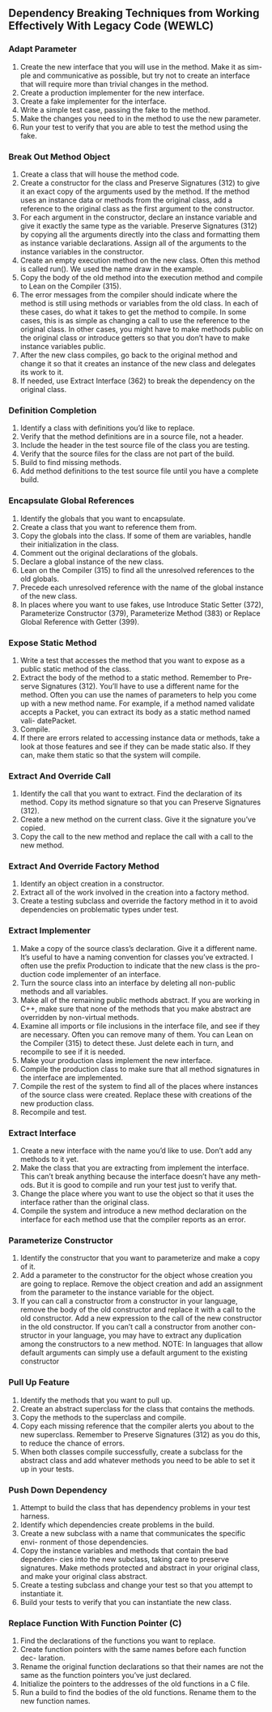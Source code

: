 ## Dependency Breaking Techniques from Working Effectively With Legacy Code (WEWLC)

### Adapt Parameter
1. Create the new interface that you will use in the method. Make it as sim- ple and communicative as possible, but try not to create an interface that will require more than trivial changes in the method.
2. Create a production implementer for the new interface.
3. Create a fake implementer for the interface.
4. Write a simple test case, passing the fake to the method.
5. Make the changes you need to in the method to use the new parameter.
6. Run your test to verify that you are able to test the method using the fake.

### Break Out Method Object
1. Create a class that will house the method code.
2. Create a constructor for the class and Preserve Signatures (312) to give it an exact copy of the arguments used by the method. If the method uses an instance data or methods from the original class, add a reference to the original class as the first argument to the constructor.
3. For each argument in the constructor, declare an instance variable and give it exactly the same type as the variable. Preserve Signatures (312) by copying all the arguments directly into the class and formatting them as instance variable declarations. Assign all of the arguments to the instance variables in the constructor.
4. Create an empty execution method on the new class. Often this method is called run(). We used the name draw in the example.
5. Copy the body of the old method into the execution method and compile to Lean on the Compiler (315).
6. The error messages from the compiler should indicate where the method is still using methods or variables from the old class. In each of these
cases, do what it takes to get the method to compile. In some cases, this is as simple as changing a call to use the reference to the original class. In other cases, you might have to make methods public on the original class or introduce getters so that you don’t have to make instance variables public.
7. After the new class compiles, go back to the original method and change it so that it creates an instance of the new class and delegates its work to it.
8. If needed, use Extract Interface (362) to break the dependency on the original class.

### Definition Completion
1. Identify a class with definitions you’d like to replace.
2. Verify that the method definitions are in a source file, not a header.
3. Include the header in the test source file of the class you are testing.
4. Verify that the source files for the class are not part of the build.
5. Build to find missing methods.
6. Add method definitions to the test source file until you have a complete build.

### Encapsulate Global References
1. Identify the globals that you want to encapsulate.
2. Create a class that you want to reference them from.
3. Copy the globals into the class. If some of them are variables, handle their initialization in the class.
4. Comment out the original declarations of the globals.
5. Declare a global instance of the new class.
6. Lean on the Compiler (315) to find all the unresolved references to the old globals.
7. Precede each unresolved reference with the name of the global instance of the new class.
8. In places where you want to use fakes, use Introduce Static Setter (372), Parameterize Constructor (379), Parameterize Method (383) or Replace Global Reference with Getter (399).

### Expose Static Method
1. Write a test that accesses the method that you want to expose as a public
static method of the class.
2. Extract the body of the method to a static method. Remember to Pre- serve Signatures (312). You’ll have to use a different name for the method. Often you can use the names of parameters to help you come up with a new method name. For example, if a method named validate accepts a Packet, you can extract its body as a static method named vali- datePacket.
3. Compile.
4. If there are errors related to accessing instance data or methods, take a look at those features and see if they can be made static also. If they can, make them static so that the system will compile.

### Extract And Override Call
1. Identify the call that you want to extract. Find the declaration of its method.
Copy its method signature so that you can Preserve Signatures (312).
2. Create a new method on the current class. Give it the signature you’ve
copied.
3. Copy the call to the new method and replace the call with a call to the new method.

### Extract And Override Factory Method
1. Identify an object creation in a constructor.
2. Extract all of the work involved in the creation into a factory method.
3. Create a testing subclass and override the factory method in it to avoid dependencies on problematic types under test.

### Extract Implementer
1. Make a copy of the source class’s declaration. Give it a different name. It’s useful to have a naming convention for classes you’ve extracted. I often use the prefix Production to indicate that the new class is the pro- duction code implementer of an interface.
2. Turn the source class into an interface by deleting all non-public methods and all variables.
3. Make all of the remaining public methods abstract. If you are working in C++, make sure that none of the methods that you make abstract are overridden by non-virtual methods.
4. Examine all imports or file inclusions in the interface file, and see if they are necessary. Often you can remove many of them. You can Lean on the Compiler (315) to detect these. Just delete each in turn, and recompile to see if it is needed.
5. Make your production class implement the new interface.
6. Compile the production class to make sure that all method signatures in the interface are implemented.
7. Compile the rest of the system to find all of the places where instances of the source class were created. Replace these with creations of the new production class.
8. Recompile and test.

### Extract Interface
1. Create a new interface with the name you’d like to use. Don’t add any
methods to it yet.
2. Make the class that you are extracting from implement the interface. This can’t break anything because the interface doesn’t have any meth- ods. But it is good to compile and run your test just to verify that.
3. Change the place where you want to use the object so that it uses the interface rather than the original class.
4. Compile the system and introduce a new method declaration on the interface for each method use that the compiler reports as an error.

### Parameterize Constructor
1. Identify the constructor that you want to parameterize and make a copy
of it.
2. Add a parameter to the constructor for the object whose creation you are going to replace. Remove the object creation and add an assignment from the parameter to the instance variable for the object.
3. If you can call a constructor from a constructor in your language, remove the body of the old constructor and replace it with a call to the old constructor. Add a new expression to the call of the new constructor in the old constructor. If you can’t call a constructor from another con- structor in your language, you may have to extract any duplication among the constructors to a new method.
NOTE: In languages that allow default arguments can simply use a default argument to the existing constructor

### Pull Up Feature
1. Identify the methods that you want to pull up.
2. Create an abstract superclass for the class that contains the methods.
3. Copy the methods to the superclass and compile.
4. Copy each missing reference that the compiler alerts you about to the new superclass. Remember to Preserve Signatures (312) as you do this, to reduce the chance of errors.
5. When both classes compile successfully, create a subclass for the abstract class and add whatever methods you need to be able to set it up in your tests.

### Push Down Dependency
1. Attempt to build the class that has dependency problems in your test
harness.
2. Identify which dependencies create problems in the build.
3. Create a new subclass with a name that communicates the specific envi- ronment of those dependencies.
4. Copy the instance variables and methods that contain the bad dependen- cies into the new subclass, taking care to preserve signatures. Make methods protected and abstract in your original class, and make your original class abstract.
5. Create a testing subclass and change your test so that you attempt to instantiate it.
6. Build your tests to verify that you can instantiate the new class.

### Replace Function With Function Pointer (C)
1. Find the declarations of the functions you want to replace.
2. Create function pointers with the same names before each function dec- laration.
3. Rename the original function declarations so that their names are not the same as the function pointers you’ve just declared.
4. Initialize the pointers to the addresses of the old functions in a C file.
5. Run a build to find the bodies of the old functions. Rename them to the new function names.
